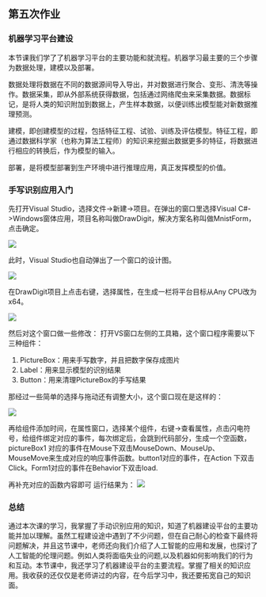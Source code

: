 ## 第五次作业
### 机器学习平台建设
本节课我们学了了机器学习平台的主要功能和就流程。机器学习最主要的三个步骤为数据处理，建模以及部署。

数据处理将数据在不同的数据源间导入导出，并对数据进行聚合、变形、清洗等操作。数据采集，即从外部系统获得数据，包括通过网络爬虫来采集数据。数据标记，是将人类的知识附加到数据上，产生样本数据，以便训练出模型能对新数据推理预测。

建模，即创建模型的过程，包括特征工程、试验、训练及评估模型。特征工程，即通过数据科学家（也称为算法工程师）的知识来挖掘出数据更多的特征，将数据进行相应的转换后，作为模型的输入。

部署，是将模型部署到生产环境中进行推理应用，真正发挥模型的价值。

### 手写识别应用入门
先打开Visual Studio，选择文件->新建->项目。在弹出的窗口里选择Visual C#->Windows窗体应用，项目名称叫做DrawDigit，解决方案名称叫做MnistForm，点击确定。

![](。/media/01.jpg)

此时，Visual Studio也自动弹出了一个窗口的设计图。

![](./media/02.jpg)

在DrawDigit项目上点击右键，选择属性，在生成一栏将平台目标从Any CPU改为x64。

![](./media/03.jpg)

然后对这个窗口做一些修改：
打开VS窗口左侧的工具箱，这个窗口程序需要以下三种组件：
1. PictureBox：用来手写数字，并且把数字保存成图片
2. Label：用来显示模型的识别结果
3. Button：用来清理PictureBox的手写结果

那经过一些简单的选择与拖动还有调整大小，这个窗口现在是这样的：

![](./media/04.jpg)

再给组件添加时间，在属性窗口，选择某个组件，右键->查看属性，点击闪电符号，给组件绑定对应的事件，每次绑定后，会跳到代码部分，生成一个空函数，pictureBox1 对应的事件在Mouse下双击MouseDown、MouseUp、MouseMove来生成对应的响应事件函数。button1对应的事件，在Action 下双击Click。Form1对应的事件在Behavior下双击load.

再补充对应的函数内容即可
运行结果为：
![](./media/05.jpg)

### 总结

通过本次课的学习，我掌握了手动识别应用的知识，知道了机器建设平台的主要功能并加以理解。虽然工程建设途中遇到了不少问题，但在自己耐心的检查下最终将问题解决，并且这节课中，老师还向我们介绍了人工智能的应用和发展，也探讨了人工智能的伦理问题。例如人类将面临失业的问题,以及机器如何影响我们的行为和互动。本节课中，我还学习了机器建设平台的主要流程。掌握了相关的知识应用。我收获的还仅仅是老师讲过的内容，在今后学习中，我还要拓宽自己的知识面。

